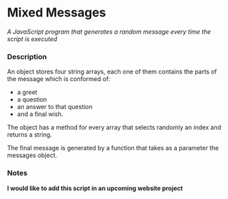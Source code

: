# Mixed Messages

*A JavaScript program that generates a random message every time the script is executed*

### Description

An object stores four string arrays, each one of them contains the parts of the message which is conformed of: 
* a greet
* a question
* an answer to that question 
* and a final wish.

The object has a method for every array that selects randomly an index and returns a string.

The final message is generated by a function that takes as a parameter the messages object.

### Notes
**I would like to add this script in an upcoming website project**